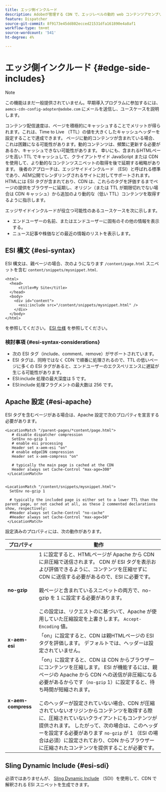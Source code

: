 ```yaml
---
title: エッジ側インクルード
description: Adobeが管理する CDN で、エッジレベルの動的 web コンテンツアセンブリ用のマークアップ言語であるエッジサイドインクルード（ESI）がサポートされるようになりました。
feature: Dispatcher
source-git-commit: 8f9173e45dd802ecced21531dfa161890e4a8af1
workflow-type: tm+mt
source-wordcount: '541'
ht-degree: 4%

---
```


# エッジ側インクルード {#edge-side-includes}

>[!NOTE]
>この機能はまだ一般提供されていません。早期導入プログラムに参加するには、`aemcs-cdn-config-adopter@adobe.com` にメールを送信し、ユースケースを説明します。

コンテンツ配信速度は、ページを積極的にキャッシュすることでメリットが得られます。これは、Time to Live （TTL）の値を大きくしたキャッシュヘッダーを設定することで達成できます。 ページに動的コンテンツが含まれている場合、これは困難になる可能性があります。動的コンテンツは、頻繁に更新する必要があるか、キャッシュできない可能性があります。 幸いにも、含まれるHTMLページを高い TTL でキャッシュして、クライアントサイド JavaScript または CDN を使用して、より動的なコンテンツスニペットの取得を後で延期する戦略があります。 後者のアプローチは、エッジサイドインクルード （ESI）と呼ばれる標準であり、AEM公開でレンダリングされるサイトに対してサポートされます。 HTMLには ESI タグが含まれており、CDN は、これらのタグを評価するまでページの提供をブラウザーに延期し、オリジン（または TTL が期限切れでない場合は CDN キャッシュ）から追加のより動的な（低い TTL）コンテンツを取得するように指示します。

エッジサイドインクルードが役立つ可能性のあるユースケースを次に示します。

* エンドユーザーの名前、またはエンドユーザーに固有のその他の情報を表示する。
* ニュース記事や株価などの最近の情報のリストを表示します。

## ESI 構文 {#esi-syntax}

ESI 構文は、親ページの場合、次のようになります `/content/page.html` スニペットを含む `content/snippets/mysnippet.html`.

```
<html>
  <head>
      <title>My Site</title>
  </head>
  <body>
    <div id="content">
      <esi:include src="/content/snippets/mysnippet.html" />
    </div>
  </body>
</html>
```

を参照してください。 [ESI 仕様](https://www.w3.org/TR/esi-lang/) を参照してください。

### 検討事項 {#esi-syntax-considerations}

* 次の ESI タグ（include、comment、remove）がサポートされています。
* ESI タグは、同時ではなく CDN で順番に処理されるので、TTL の低いページに多くの ESI タグがあると、エンドユーザーのエクスペリエンスに遅延が生じる可能性があります。
* ESI:include 処理の最大深度は 5 です。
* ESI:include 処理フラグメントの最大数は 256 です。


## Apache 設定 {#esi-apache}

ESI タグを含むページがある場合は、Apache 設定で次のプロパティを宣言する必要があります。

```
<LocationMatch "/parent-pages/*content/page.html">
   # disable dispatcher compression
   SetEnv no-gzip 1
   # enable esi processing 
   Header set x-aem-esi "on"
   # enable edgeCDN compression
   Header set x-aem-compress "on"

   # typically the main page is cached at the CDN
   Header always set Cache-Control "max-age=300"
 </LocationMatch>


<LocationMatch "/content/snippets/mysnippet.html">
  SetEnv no-gzip 1

  # typically the included page is either set to a lower TTL than the parent page, or not cached at all, as these 2 commented declarations show, respectively:
  #Header always set Cache-Control "no-cache"
  #Header always set Cache-Control "max-age=50"
 </LocationMatch> 
```

設定済みのプロパティには、次の動作があります。

| プロパティ | 動作 |
|-----------|--------------------------|
| **no-gzip** | 1 に設定すると、HTMLページが Apache から CDN に非圧縮で送信されます。 CDN が ESI タグを表示および評価できるように、コンテンツを圧縮せずに CDN に送信する必要があるので、ESI に必要です。<br/><br/>親ページと含まれているスニペットの両方で、no-gzip を 1 に設定する必要があります。<br/><br/>この設定は、リクエストのに基づいて、Apache が使用していた圧縮設定を上書きします。 `Accept-Encoding` 値。 |
| **x-aem-esi** | 「on」に設定すると、CDN は親HTMLページの ESI タグを評価します。  デフォルトでは、ヘッダーは設定されていません。 |
| **x-aem-compress** | 「on」に設定すると、CDN は CDN からブラウザーにコンテンツを圧縮します。 ESI が機能するには、親ページの Apache から CDN への送信が非圧縮になる必要があるからです（`no-gzip` 1）に設定すると、待ち時間が短縮されます。<br/><br/>このヘッダーが設定されていない場合、CDN が圧縮されていないオリジンからコンテンツを取得する際に、圧縮されていないクライアントにもコンテンツが提供されます。 したがって、次の場合は、このヘッダーを設定する必要があります `no-gzip` が 1 （ESI の場合は必須）に設定されており、CDN からブラウザーに圧縮されたコンテンツを提供することが必要です。 |

## Sling Dynamic Include {#esi-sdi}

必須ではありませんが、 [Sling Dynamic Include](https://sling.apache.org/documentation/bundles/dynamic-includes.html) （SDI）を使用して、CDN で解釈される ESI スニペットを生成できます。
